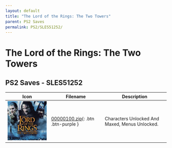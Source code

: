 ```yaml
---
layout: default
title: "The Lord of the Rings: The Two Towers"
parent: PS2 Saves
permalink: PS2/SLES51252/
---
```

# The Lord of the Rings: The Two Towers

## PS2 Saves - SLES51252

| Icon | Filename | Description |
|------|----------|-------------|
| ![The Lord of the Rings: The Two Towers](icon0.png) | [00000100.zip](00000100.zip){: .btn .btn-purple } | Characters Unlocked And Maxed, Menus Unlocked. |
